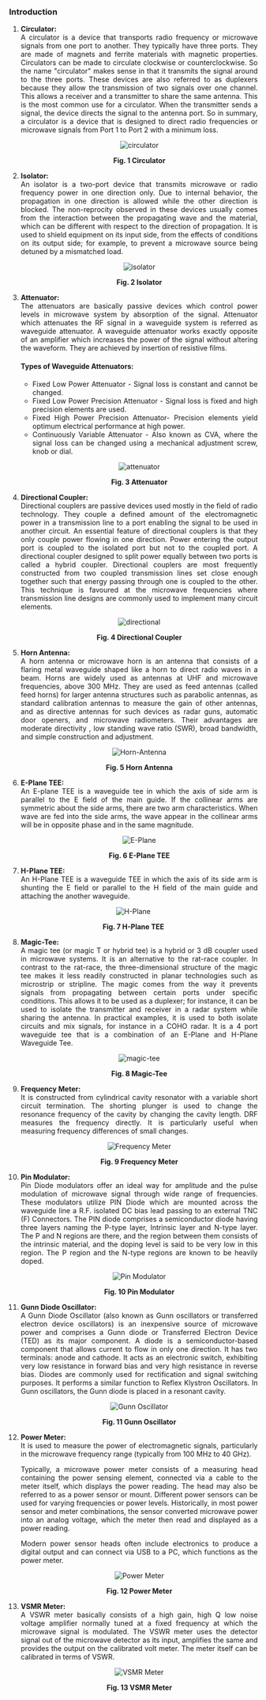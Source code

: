 ### Introduction
<div style="text-align:justify">

1.  **Circulator:**  
    A circulator is a device that transports radio frequency or microwave signals from one port to another. They typically have three ports. They are made of magnets and ferrite materials with magnetic properties. Circulators can be made to circulate clockwise or counterclockwise. So the name "circulator" makes sense in that it transmits the signal around to the three ports. These devices are also referred to as duplexers because they allow the transmission of two signals over one channel. This allows a receiver and a transmitter to share the same antenna. This is the most common use for a circulator. When the transmitter sends a signal, the device directs the signal to the antenna port. So in summary, a circulator is a device that is designed to direct radio frequencies or microwave signals from Port 1 to Port 2 with a minimum loss.
  
    <center>

    ![circulator](images/circulator4.png)

    **Fig. 1 Circulator** </center> 



2.  **Isolator:**  
    An isolator is a two-port device that transmits microwave or radio frequency power in one direction only. Due to internal behavior, the propagation in one direction is allowed while the other direction is blocked. The non-reprocity observed in these devices usually comes from the interaction between the propagating wave and the material, which can be different with respect to the direction of propagation. It is used to shield equipment on its input side, from the effects of conditions on its output side; for example, to prevent a microwave source being detuned by a mismatched load.
  
    <center>
 
    ![isolator](images/isolator.png)

    **Fig. 2 Isolator** </center>  



3.  **Attenuator:**  
    The attenuators are basically passive devices which control power levels in microwave system by absorption of the signal. Attenuator which attenuates the RF signal in a waveguide system is referred as waveguide attenuator. A waveguide attenuator works exactly opposite of an amplifier which increases the power of the signal without altering the waveform. They are achieved by insertion of resistive films.
    
    #### Types of Waveguide Attenuators:

    * Fixed Low Power Attenuator - Signal loss is constant and cannot be changed.
    * Fixed Low Power Precision Attenuator - Signal loss is fixed and high precision elements are used.
    * Fixed High Power Precision Attenuator- Precision elements yield optimum electrical performance at high power.
    * Continuously Variable Attenuator - Also known as CVA, where the signal loss can be changed using a mechanical adjustment screw, knob or dial.

    <center>
 
    ![attenuator](images/attenuator2.png)

    **Fig. 3 Attenuator** </center>  



4.  **Directional Coupler:**  
    Directional couplers are passive devices used mostly in the field of radio technology. They couple a defined amount of the electromagnetic power in a transmission line to a port enabling the signal to be used in another circuit. An essential feature of directional couplers is that they only couple power flowing in one direction. Power entering the output port is coupled to the isolated port but not to the coupled port. A directional coupler designed to split power equally between two ports is called a hybrid coupler. Directional couplers are most frequently constructed from two coupled transmission lines set close enough together such that energy passing through one is coupled to the other. This technique is favoured at the microwave frequencies where transmission line designs are commonly used to implement many circuit elements.
  
    <center>
  
    ![directional](images/directional.png)

    **Fig. 4 Directional Coupler**</center> 



5.  **Horn Antenna:**  
    A horn antenna or microwave horn is an antenna that consists of a flaring metal waveguide shaped like a horn to direct radio waves in a beam. Horns are widely used as antennas at UHF and microwave frequencies, above 300 MHz. They are used as feed antennas (called feed horns) for larger antenna structures such as parabolic antennas, as standard calibration antennas to measure the gain of other antennas, and as directive antennas for such devices as radar guns, automatic door openers, and microwave radiometers. Their advantages are moderate directivity , low standing wave ratio (SWR), broad bandwidth, and simple construction and adjustment.  
  
    <center>
 
    ![Horn-Antenna](images/Horn-Antenna1.jpeg)

    **Fig. 5 Horn Antenna**</center>  



6.  **E-Plane TEE:**  
    An E-plane TEE is a waveguide tee in which the axis of side arm is parallel to the E field of the main guide. If the collinear arms are symmetric about the side arms, there are two arm characteristics. When wave are fed into the side arms, the wave appear in the collinear arms will be in opposite phase and in the same magnitude.
  
    <center>

    ![E-Plane](images/eplane.png)

    **Fig. 6 E-Plane TEE**</center>   



7.  **H-Plane TEE:**  
    An H-Plane TEE is a waveguide TEE in which the axis of its side arm is shunting the E field or parallel to the H field of the main guide and attaching the another waveguide.
  
   <center>
 
   ![H-Plane](images/hplane.png)

   **Fig. 7 H-Plane TEE**</center>  


8.  **Magic-Tee:**  
    A magic tee (or magic T or hybrid tee) is a hybrid or 3 dB coupler used in microwave systems. It is an alternative to the rat-race coupler. In contrast to the rat-race, the three-dimensional structure of the magic tee makes it less readily constructed in planar technologies such as microstrip or stripline. The magic comes from the way it prevents signals from propagating between certain ports under specific conditions. This allows it to be used as a duplexer; for instance, it can be used to isolate the transmitter and receiver in a radar system while sharing the antenna. In practical examples, it is used to both isolate circuits and mix signals, for instance in a COHO radar. It is a 4 port waveguide tee that is a combination of an E-Plane and H-Plane Waveguide Tee.
  
    <center>
  
    ![magic-tee](images/magic-tee1.png)

    **Fig. 8 Magic-Tee** </center> 
    

9.  **Frequency Meter:**  
    It is constructed from cylindrical cavity resonator with a variable short circuit termination. The shorting plunger is used to change the resonance frequency of the cavity by changing the cavity length. DRF measures the frequency directly. It is particularly useful when measuring frequency differences of small changes.
  
    <center>

    ![Frequency Meter](images/frequency.png)

    **Fig. 9 Frequency Meter**</center>   


10. **Pin Modulator:**  
    Pin Diode modulators offer an ideal way for amplitude and the pulse modulation of microwave signal through wide range of frequencies. These modulators utilize PIN Diode which are mounted across the waveguide line a R.F. isolated DC bias lead passing to an external TNC (F) Connectors. The PIN diode comprises a semiconductor diode having three layers naming the P-type layer, Intrinsic layer and N-type layer. The P and N regions are there, and the region between them consists of the intrinsic material, and the doping level is said to be very low in this region. The P region and the N-type regions are known to be heavily doped.

    <center>

    ![Pin Modulator](images/pin.png)

    **Fig. 10 Pin Modulator**</center> 


11. **Gunn Diode Oscillator:**  
    A Gunn Diode Oscillator (also known as Gunn oscillators or transferred electron device oscillators) is an inexpensive source of microwave power and comprises a Gunn diode or Transferred Electron Device (TED) as its major component. A diode is a semiconductor-based component that allows current to flow in only one direction. It has two terminals: anode and cathode. It acts as an electronic switch, exhibiting very low resistance in forward bias and very high resistance in reverse bias. Diodes are commonly used for rectification and signal switching purposes. It performs a similar function to Reflex Klystron Oscillators. In Gunn oscillators, the Gunn diode is placed in a resonant cavity.

    <center>

    ![Gunn Oscillator](images/gunn.png)

    **Fig. 11 Gunn Oscillator**</center> 



12. **Power Meter:**  
    It is used to measure the power of electromagnetic signals, particularly in the microwave frequency range (typically from 100 MHz to 40 GHz). 
    
    Typically, a microwave power meter consists of a measuring head containing the power sensing element, connected via a cable to the meter itself, which displays the power reading. The head may also be referred to as a power sensor or mount. Different power sensors can be used for varying frequencies or power levels. Historically, in most power sensor and meter combinations, the sensor converted microwave power into an analog voltage, which the meter then read and displayed as a power reading.

    Modern power sensor heads often include electronics to produce a digital output and can connect via USB to a PC, which functions as the power meter.

     <center>
         
     ![Power Meter](images/power_meter.jpg)  

    **Fig. 12 Power Meter**
    
    </center> 

14. **VSMR Meter:**  
    A VSWR meter basically consists of a high gain, high Q low noise voltage amplifier normally tuned at a fixed frequency at which the microwave signal is modulated. The VSWR meter uses the detector signal out of the microwave detector as its input, amplifies the same and provides the output on the calibrated volt meter. The meter itself can be calibrated in terms of VSWR.

     <center>

    ![VSMR Meter](images/VSMR_meter.png)

    **Fig. 13 VSMR Meter**</center> 
</div>
